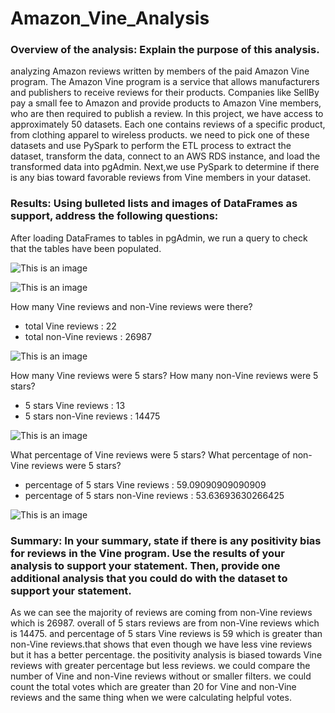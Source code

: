 # Amazon_Vine_Analysis

### Overview of the analysis: Explain the purpose of this analysis.

analyzing Amazon reviews written by members of the paid Amazon Vine program. The Amazon Vine program is a service that allows manufacturers and publishers to receive reviews for their products. Companies like SellBy pay a small fee to Amazon and provide products to Amazon Vine members, who are then required to publish a review. 
In this project, we have access to approximately 50 datasets. Each one contains reviews of a specific product, from clothing apparel to wireless products. we need to pick one of these datasets and use PySpark to perform the ETL process to extract the dataset, transform the data, connect to an AWS RDS instance, and load the transformed data into pgAdmin. Next,we use PySpark to determine if there is any bias toward favorable reviews from Vine members in your dataset. 


### Results: Using bulleted lists and images of DataFrames as support, address the following questions:

After loading DataFrames to tables in pgAdmin, we run a query to check that the tables have been populated.

![This is an image](sql1.png)

![This is an image](sql2.png)

How many Vine reviews and non-Vine reviews were there?

- total Vine reviews : 22
- total non-Vine reviews : 26987

![This is an image](q1.png)

How many Vine reviews were 5 stars? How many non-Vine reviews were 5 stars?

- 5 stars Vine reviews : 13
- 5 stars non-Vine reviews : 14475

![This is an image](q2.png)

What percentage of Vine reviews were 5 stars? What percentage of non-Vine reviews were 5 stars?

- percentage of 5 stars Vine reviews : 59.09090909090909
- percentage of 5 stars non-Vine reviews : 53.63693630266425

![This is an image](q3.png)

### Summary: In your summary, state if there is any positivity bias for reviews in the Vine program. Use the results of your analysis to support your statement. Then, provide one additional analysis that you could do with the dataset to support your statement.

As we can see the majority of reviews are coming from non-Vine reviews which is 26987. overall of 5 stars reviews are from non-Vine reviews which is 14475. and percentage of 5 stars Vine reviews is 59 which is greater than non-Vine reviews.that shows that even though we have less vine reviews but it has a better percentage. the positivity analysis is biased towards Vine reviews with greater percentage but less reviews.
we could compare the number of Vine and non-Vine reviews without or smaller filters. we could count the total votes which are greater than 20 for Vine and non-Vine reviews and the same thing when we were calculating helpful votes. 